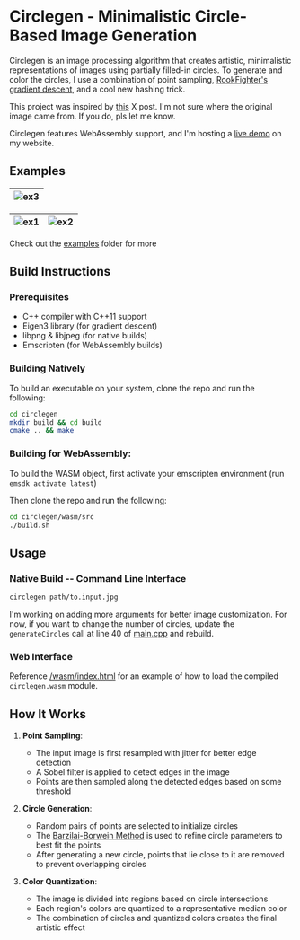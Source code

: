 # Circlegen - Minimalistic Circle-Based Image Generation

Circlegen is an image processing algorithm that creates artistic, minimalistic representations of images using partially filled-in circles. To generate and color the circles, I use a combination of point sampling, [RookFighter's gradient descent](https://github.com/Rookfighter/gradient-descent-cpp), and a cool new hashing trick.

This project was inspired by [this](https://x.com/TerribleMaps/status/1867903117548769654) X post. I'm not sure where the original image came from. If you do, pls let me know.

Circlegen features WebAssembly support, and I'm hosting a [live demo](https://www.youtube.com/watch?v=dQw4w9WgXcQ) on my website.

## Examples
| ![ex3](/examples/outputs/world.png) |
|-|

| ![ex1](/examples/outputs/cartman.png) | ![ex2](/examples/outputs/ironman.png) |
|-|-|


Check out the [examples](/examples/outputs) folder for more

## Build Instructions

### Prerequisites

- C++ compiler with C++11 support
- Eigen3 library (for gradient descent)
- libpng & libjpeg (for native builds)
- Emscripten (for WebAssembly builds)

### Building Natively
To build an executable on your system, clone the repo and run the following:
```bash
cd circlegen
mkdir build && cd build
cmake .. && make
```

### Building for WebAssembly:
To build the WASM object, first activate your emscripten environment (run `emsdk activate latest`)

Then clone the repo and run the following:
```bash
cd circlegen/wasm/src
./build.sh
```

## Usage

### Native Build -- Command Line Interface

```bash
circlegen path/to.input.jpg
```
I'm working on adding more arguments for better image customization. For now, if you want to change the number of circles, update the `generateCircles` call at line 40 of [main.cpp](/main.cpp#L40) and rebuild.

### Web Interface

Reference [/wasm/index.html](/wasm/index.html) for an example of how to load the compiled `circlegen.wasm` module.

## How It Works

1. **Point Sampling**:
   - The input image is first resampled with jitter for better edge detection
   - A Sobel filter is applied to detect edges in the image
   - Points are then sampled along the detected edges based on some threshold

3. **Circle Generation**:
   - Random pairs of points are selected to initialize circles
   - The [Barzilai-Borwein Method](https://en.wikipedia.org/wiki/Barzilai-Borwein_method) is used to refine circle parameters to best fit the points
   - After generating a new circle, points that lie close to it are removed to prevent overlapping circles

4. **Color Quantization**:
   - The image is divided into regions based on circle intersections
   - Each region's colors are quantized to a representative median color
   - The combination of circles and quantized colors creates the final artistic effect
